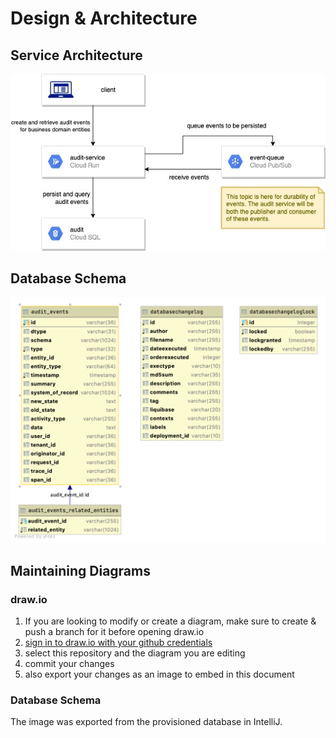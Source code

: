 # Design & Architecture

## Service Architecture

![service architecture diagram](./service-architecture.jpg)

## Database Schema

![database schema diagram](./db-schema.png)

## Maintaining Diagrams

### draw.io
1. If you are looking to modify or create a diagram, 
   make sure to create & push a branch for it before 
   opening draw.io
2. [sign in to draw.io with your github credentials](https://app.diagrams.net/?mode=github)
3. select this repository and the diagram you are editing
4. commit your changes
5. also export your changes as an image to embed in this document

### Database Schema
The image was exported from the provisioned database in IntelliJ. 

